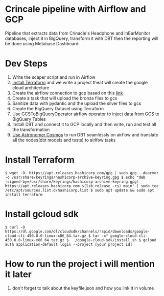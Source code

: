 # Crincale pipeline with Airflow and GCP
Pipeline that extracts data from Crinacle's Headphone and InEarMonitor databases, inject it in BigQuery, transform it with DBT then the reporting will be done using Metabase Dashboard. 

# Dev Steps
1. Write the scaper script and run in Airflow
2. [Install Terraform](#install-terraform) and we write a project theat will create the google cloud architecture 
3. Create the airflow connection to gcp based on this [link](https://junjiejiang94.medium.com/get-started-with-airflow-google-cloud-platform-docker-a21c46e0f797) 
4. Create a task that will upload the bronze files to gcs
5. Sanitize data with pydantic and the upload the silver files to gcs
6. Create the BigQuery Dataset using Terraform
7. Use GCSToBigQueryOperator airflow operator to inject data from GCS to BigQuery Tables
8. Install DBT and connect it to GCP locally and then write, run and test all the transformation
9. [Use Astronomer Cosmos](https://astronomer.github.io/astronomer-cosmos/getting_started/index.html) to run DBT seamlessly on airflow and translate all the nodes(dbt models and tests) to airlfow tasks

# Install Terraform
`
$ wget -O- https://apt.releases.hashicorp.com/gpg | sudo gpg --dearmor -o /usr/share/keyrings/hashicorp-archive-keyring.gpg
$ echo "deb [signed-by=/usr/share/keyrings/hashicorp-archive-keyring.gpg] https://apt.releases.hashicorp.com $(lsb_release -cs) main" | sudo tee /etc/apt/sources.list.d/hashicorp.list
$ sudo apt update && sudo apt install terraform
`

# Install gcloud sdk

`
$ curl -O https://dl.google.com/dl/cloudsdk/channels/rapid/downloads/google-cloud-cli-450.0.0-linux-x86_64.tar.gz
$ tar -xf google-cloud-cli-450.0.0-linux-x86_64.tar.gz
$  ./google-cloud-sdk/install.sh
$ gcloud auth application-default login --project [your project id]
`

# How to run the project i will mention it later
1. don't forget to talk about the keyfile.json and how you link it in volume